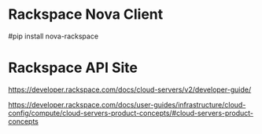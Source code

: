 Rackspace Nova Client
====================

#pip install nova-rackspace

Rackspace API Site
==================

https://developer.rackspace.com/docs/cloud-servers/v2/developer-guide/

https://developer.rackspace.com/docs/user-guides/infrastructure/cloud-config/compute/cloud-servers-product-concepts/#cloud-servers-product-concepts
